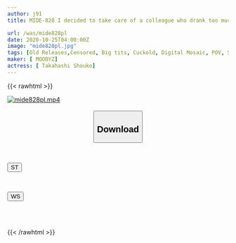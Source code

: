 ```yaml
---
author: j91
title: MIDE-828 I decided to take care of a colleague who drank too much at the year-end party at my house. After I offered her a shower and a change of clothes, she ended up wearing no panties or a bra...and we had sex over and over again. Shoko Takahashi

url: /was/mide828pl
date: 2020-10-25T04:00:00Z
image: "mide828pl.jpg"
tags: [Old Releases,Censored, Big tits, Cuckold, Digital Mosaic, POV, Solowork, Titty fuck]
maker: [ MOODYZ]
actress: [ Takahashi Shouko]
---
```



{{< rawhtml >}}

<div class="video" data-videoid="01oBaRYObYhbxMb">
    <a href="javascript:;">
        <img src="/was/mide828pl/mide828pl.jpg" width="WIDTH" height="HEIGHT" alt="mide828pl.mp4" loading="lazy">
    </a>
</div>

<script type="text/javascript" src="https://j91.asia/asset/on-demand-st.js"></script>

<br>
  <link rel="stylesheet" href="https://j91.asia/asset/bs5.css">
  
  <center>
  <button class="btn btn-primary" type="button" data-bs-toggle="collapse" data-bs-target=".multi-collapse" aria-expanded="false" aria-controls="multiCollapseExample1 multiCollapseExample2"><h2>Download</h2></button></center>
</p>
<div class="row">
  <div class="col">
    <div class="collapse multi-collapse" id="multiCollapseExample1">
      <div class="card card-body">
	      	      <br>
<div class="buttons">  
<p><a href="https://streamtape.to/v/01oBaRYObYhbxMb" target="_blank"><button class="btn-hover color-3"><i class="fa fa-download"></i> ST</button></a></p></div>
    </div>
  </div>
</div>
  <div class="col">
    <div class="collapse multi-collapse" id="multiCollapseExample2">
      <div class="card card-body">
	      <br>
<div class="buttons">
<p><a href="https://wolfstream.tv/2cxbeepcp9dl" target="_blank"><button class="btn-hover color-8"><i class="fa fa-download"></i> WS</button></a></p></div>
<br><br>
      </div>
    </div>
  </div>
</div>

{{< /rawhtml >}}